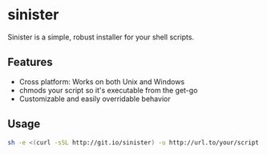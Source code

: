 # sinister

Sinister is a simple, robust installer for your shell scripts.

## Features

- Cross platform: Works on both Unix and Windows
- chmods your script so it's executable from the get-go
- Customizable and easily overridable behavior

## Usage

```sh
sh -e <(curl -sSL http://git.io/sinister) -u http://url.to/your/script
```
